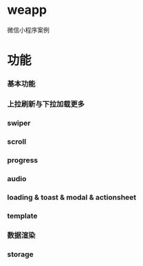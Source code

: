 # weapp
微信小程序案例
# 功能
### 基本功能
### 上拉刷新与下拉加载更多
### swiper
### scroll
### progress
### audio
### loading & toast & modal & actionsheet
### template
### 数据渲染
### storage
